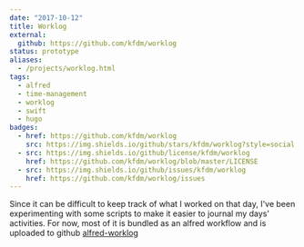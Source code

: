 ```yaml
---
date: "2017-10-12"
title: Worklog
external:
  github: https://github.com/kfdm/worklog
status: prototype
aliases:
  - /projects/worklog.html
tags:
  - alfred
  - time-management
  - worklog
  - swift
  - hugo
badges:
  - href: https://github.com/kfdm/worklog
    src: https://img.shields.io/github/stars/kfdm/worklog?style=social
  - src: https://img.shields.io/github/license/kfdm/worklog
    href: https://github.com/kfdm/worklog/blob/master/LICENSE
  - src: https://img.shields.io/github/issues/kfdm/worklog
    href: https://github.com/kfdm/worklog/issues
---
```


Since it can be difficult to keep track of what I worked on that day, I've been experimenting with some scripts to make it easier to journal my days' activities. For now, most of it is bundled as an alfred workflow and is uploaded to github [alfred-worklog]

[alfred-worklog]: https://github.com/kfdm/worklog
